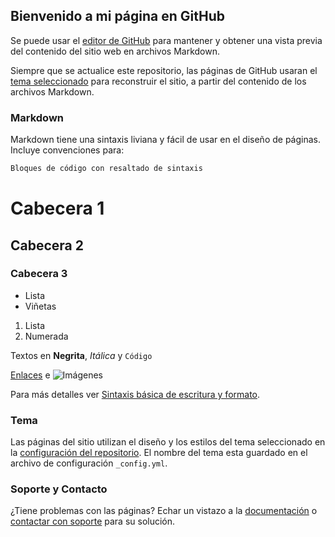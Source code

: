 ## Bienvenido a mi página en GitHub

Se puede usar el [editor de GitHub](https://github.com/marcelinoski/marcelinoski.github.io/edit/main/index.md) para mantener y obtener una vista previa del contenido del sitio web en archivos Markdown.

Siempre que se actualice este repositorio, las páginas de GitHub usaran el [tema seleccionado](https://jekyllrb.com/) para reconstruir el sitio, a partir del contenido de los archivos Markdown.

### Markdown

Markdown tiene una sintaxis liviana y fácil de usar en el diseño de páginas. Incluye convenciones para:

```markdown
Bloques de código con resaltado de sintaxis
```

# Cabecera 1
## Cabecera 2
### Cabecera 3

- Lista
- Viñetas

1. Lista
2. Numerada

Textos en **Negrita**, _Itálica_ y `Código` 

[Enlaces](url) e ![Imágenes](src)

Para más detalles ver [Sintaxis básica de escritura y formato](https://docs.github.com/en/github/writing-on-github/getting-started-with-writing-and-formatting-on-github/basic-writing-and-formatting-syntax).

### Tema

Las páginas del sitio utilizan el diseño y los estilos del tema seleccionado en la [configuración del repositorio](https://github.com/marcelinoski/marcelinoski.github.io/settings/pages). El nombre del tema esta guardado en el archivo de configuración `_config.yml`.

### Soporte y Contacto

¿Tiene problemas con las páginas? Echar un vistazo a la [documentación](https://docs.github.com/categories/github-pages-basics/) o [contactar con soporte](https://support.github.com/contact) para su solución.
